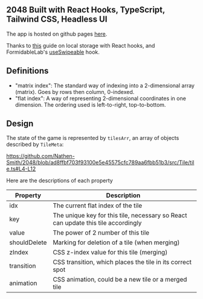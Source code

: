 ## 2048 Built with React Hooks, TypeScript, Tailwind CSS, Headless UI
The app is hosted on github pages <a href="http://nathensmith.com/2048">here</a>.

Thanks to <a href="https://blog.logrocket.com/using-localstorage-react-hooks/">this</a>
guide on local storage with React hooks, and FormidableLab's <a href="https://github.com/FormidableLabs/react-swipeable">useSwipeable</a> hook.

## Definitions
- "matrix index": The standard way of indexing into a 2-dimensional array (matrix). Goes by rows then column, 0-indexed.
- "flat index": A way of representing 2-dimensional coordinates in one dimension. The ordering used is left-to-right, top-to-bottom.

## Design
The state of the game is represented by `tilesArr`, an array of objects described by `TileMeta`:

https://github.com/Nathen-Smith/2048/blob/ad8ffbf703f93100e5e45575cfc789aa6fbb51b3/src/Tile/tile.ts#L4-L12

Here are the descriptions of each property

| Property    | Description |
| ----------- | ----------- |
| idx         | The current flat index of the tile       |
| key         | The unique key for this tile, necessary so React can update this tile accordingly        |
| value       | The power of 2 number of this tile       |
| shouldDelete         | Marking for deletion of a tile (when merging)       |
| zIndex         | CSS z-index value for this tile (merging)       |
| transition         | CSS transition, which places the tile in its correct spot       |
| animation         | CSS animation, could be a new tile or a merged tile      |
